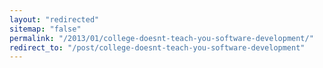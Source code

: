 ```yaml
---
layout: "redirected"
sitemap: "false"
permalink: "/2013/01/college-doesnt-teach-you-software-development/"
redirect_to: "/post/college-doesnt-teach-you-software-development"
---
```




